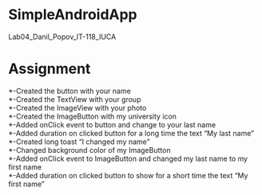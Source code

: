 # SimpleAndroidApp
Lab04_Danil_Popov_IT-118_IUCA

# Assignment
*-Created the button with your name<br/>
*-Created the TextView with your group<br/>
*-Created the ImageView with your photo<br/>
*-Created the ImageButton with my university icon<br/>
*-Added onClick event to button and change to your last name<br/>
*-Added duration on clicked button for a long time the text “My last name”<br/>
*-Created long toast “I changed my name”<br/>
*-Changed background color of my ImageButton<br/>
*-Added onClick event to ImageButton and changed my last name to my first name<br/>
*-Added duration on clicked button to show for a short time the text “My first name”<br/>
